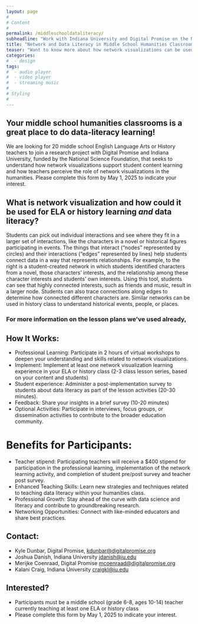```yaml
---
layout: page
#
# Content
#
permalink: /middleschooldataliteracy/
subheadline: "Work with Indiana University and Digital Promise on the Net.Create Team"
title: "Network and Data Literacy in Middle School Humanities Classrooms"
teaser: "Want to know more about how network visualizations can be used in middle school humanities classrooms? We are looking for 20 middle school English Language Arts or History teachers to join a research project with Digital Promise and Indiana University, funded by the National Science Foundation"
categories:
#  - design
tags:
#  - audio player
#  - video player
#  - streaming music
#
# Styling
#
---
```


## Your middle school humanities classrooms is a great place to do data-literacy learning!

We are looking for 20 middle school English Language Arts or History teachers to join a research project with Digital Promise and Indiana University, funded by the National Science Foundation, that seeks to understand how network visualizations support student content learning and how teachers perceive the role of network visualizations in the humanities. Please complete this form by May 1, 2025 to indicate your interest.

## What is network visualization and how could it be used for ELA or history learning *and* data literacy? 

Students can pick out individual interactions and see where they fit in a larger set of interactions, like the characters in a novel or historical figures participating in events. The things that interact (“nodes” represented by circles) and their interactions (“edges” represented by lines) help students connect data in a way that represents relationships. For example, to the right is a student-created network in which students identified characters from a novel, those characters’ interests, and the relationship among these character interests and students' own interests. Using this tool, students can see that highly connected interests, such as friends and music, result in a larger node. Students can also trace connections along edges to determine how connected different characters are. Similar networks can be used in history class to understand historical events, people, or places.

### For more information on the lesson plans we've used already, 
 
## How It Works:
- Professional Learning: Participate in 2 hours of virtual workshops to deepen your understanding and skills related to network visualizations.
- Implement: Implement at least one network visualization learning experience in your ELA or history class (2-3 class lesson series, based on your content and students)
- Student experience: Administer a post-implementation survey to students about data literacy as part of the lesson activities (20-30 minutes).
- Feedback: Share your insights in a brief survey (10-20 minutes)
- Optional Activities: Participate in interviews, focus groups, or dissemination activities to contribute to the broader education community.

# Benefits for Participants:
- Teacher stipend: Participating teachers will receive a $400 stipend for participation in the professional learning, implementation of the network learning activity, and completion of student pre/post survey and teacher post survey.
- Enhanced Teaching Skills: Learn new strategies and techniques related to teaching data literacy within your humanities class.
- Professional Growth: Stay ahead of the curve with data science and literacy and contribute to groundbreaking research.
- Networking Opportunities: Connect with like-minded educators and share best practices.

## Contact:
- Kyle Dunbar, Digital Promise, kdunbar@digitalpromise.org
- Joshua Danish, Indiana University jdanish@iu.edu 
- Merijke Coenraad, Digital Promise mcoenraad@digitalpromise.org 
- Kalani Craig, Indiana University craigkl@iu.edu 

## Interested?
- Participants must be a middle school (grade 6-8, ages 10-14) teacher currently teaching at least one ELA or history class
- Please complete this form by May 1, 2025 to indicate your interest.
